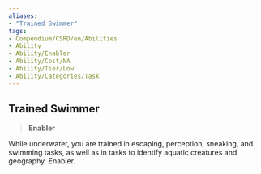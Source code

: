 ```yaml
---
aliases:
- "Trained Swimmer"
tags:
- Compendium/CSRD/en/Abilities
- Ability
- Ability/Enabler
- Ability/Cost/NA
- Ability/Tier/Low
- Ability/Categories/Task
---
```


  
## Trained Swimmer  
>**Enabler**
  
While underwater, you are trained in escaping, perception, sneaking, and swimming tasks, as well as in tasks to identify aquatic creatures and geography. Enabler.